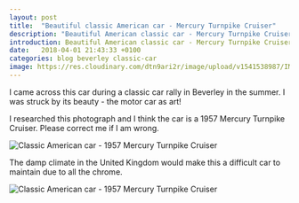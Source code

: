 ```yaml
---
layout: post
title:  "Beautiful classic American car - Mercury Turnpike Cruiser"
description: "Beautiful American classic car - Mercury Turnpike Cruiser - they don't make cars like this any more!"
introduction: Beautiful American classic car - Mercury Turnpike Cruiser - they don't make cars like this any more!
date:   2018-04-01 21:43:33 +0100
categories: blog beverley classic-car
image: https://res.cloudinary.com/dtn9ari2r/image/upload/v1541538987/IMG_1430.jpg
---
```

<p>I came across this car during a classic car rally in Beverley in the summer. I was struck by its beauty - the motor car as art!</p>
<p>I researched this photograph and I think the car is a 1957 Mercury Turnpike Cruiser. Please correct me if I am wrong.</p>
<img class="img-fluid" src="https://res.cloudinary.com/dtn9ari2r/image/upload/v1541538987/IMG_1430.jpg" alt="Classic American car - 1957 Mercury Turnpike Cruiser" >
<p>The damp climate in the United Kingdom would make this a difficult car to maintain due to all the chrome.</p>
<img class="img-fluid" src="https://res.cloudinary.com/dtn9ari2r/image/upload/v1541621916/blog/35180236_385182672004296_5910550095140487168_n.jpg" alt="Classic American car - 1957 Mercury Turnpike Cruiser" >